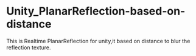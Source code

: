 # Unity_PlanarReflection-based-on-distance
This is Realtime PlanarReflection for unity,it based on distance to blur the reflection texture.
